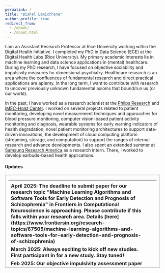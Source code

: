 ```yaml
---
permalink: /
title: "Bishal Lamichhane"
author_profile: true
redirect_from: 
  - /about/
  - /about.html
---
```



I am an Assistant Research Professor at Rice University working within the Digital Health Initiative. I completed my PhD in Data Science (ECE) at the Digital Health Labs (Rice University).
My primary academic interests lie in machine learning and data science applications in (mental) healthcare. During my PhD research, I have focused on objective sociability and impulsivity measures for dimensional psychiatry. Healthcare research is an area where the confluences of fundamental research and direct practical applications are aplenty. In the long term, I want to contribute with research to uncover previously unknown fundamental axioms that bound/run us (or our world).

In the past, I have worked as a research scientist at the [Philps Research](https://www.philips.com/a-w/about/innovation.html) and [IMEC-Holst Center](https://holstcentre.com/). I worked on several projects related to patient monitoring, developing novel measurement techniques and approaches for blood pressure monitoring, computer vision-based patient activity monitoring and diagnosis, wearable systems for early warning indicators of health degradation, novel patient monitoring architectures to support data-driven innovations, the development of cloud computing platform (streaming, storage, and computation) to support the ranges of internal research and advance developments. I also spent an extended summer at [Samsung Research America](https://sra.samsung.com/) as a research intern. There, I worked to develop earbuds-based health applications.


#### Updates

<div style="height:300px;overflow:auto; border:1px solid #999; padding-left: 0.7em; padding-right: 0.7em">
<table>
<col width="100px">
<col width="650px">

  <tr><td><b>  </td></tr>

  <tr><td><b> April 2025: The deadline to submit paper for our research topic "Machine Learning Algorithms and Software Tools for Early Detection and Prognosis of Schizophrenia" in Frontiers in Computational Neuroscience is approaching. Please contribute if this falls within your research area. Details [here](https://www.frontiersin.org/research-topics/67505/machine-learning-algorithms-and-software-tools-for-early-detection-and-prognosis-of-schizophrenia) </td></tr>

  <tr><td><b> March 2025: Always exciting to kick off new studies. First participant in for a new study. Stay tuned! </td></tr>

  <tr><td><b>Feb 2025: Our objective impulsivity assessment paper is published in NPP - Digital Psychiatry and Neuroscience [Paper](https://www.nature.com/articles/s44277-025-00026-z). </td></tr>

  <tr><td><b> Dec 2024: Got my first seed fund grant awarded from an NSF ERC. Many thanks to the awesome collaborators and mentors.</td></tr>

  <tr><td><b>  Nov 2024: US and European patent granted on generating improved skeleton model by combining physiology and computer vision.</td></tr>

  <tr><td><b> Nov 2024: BHI 2024 was a great success. Served in organizing committee, chaired poster presentation sessions, judged posters, reviewed papers, and authored a paper. Thanks to everyone helping organize it. </td></tr>

   <tr><td><b>  Oct 2024: Patent granted on detecting cuff quality using signal processing and machine learning. [Details](https://patents.google.com/patent/EP3870033A1/en?inventor=Bishal+Lamichhane)</td></tr>

  <tr><td><b>  Aug 2024: Our work on combining audio and mobile sensing for depression severity modeling is published in scientific reports. </td></tr>

  <tr><td><b> Aug 2024: Submitted my first R01. More to come. </td></tr>

  <tr><td><b>  June 2024: Inducted as the Future Faculty Fellow! Excited.</td></tr>

  <tr><td><b>  May 2024: Officially a PhD! </td></tr>


  <tr><td><b>  Aug 2023: Our work on suicidality detection based on impulsivity measures is published in Behavioral Neurology. </td></tr>

  <tr><td><b> May 2023: Delivered a talk on our unsupervised wireless diarization paper at the ICC 2023 conference. Our paper got the best paper award. </td></tr>


  <tr><td><b> April 2023: Our JBHI journal paper on psychotic relapse prediction paper is published. </td></tr>


  <tr><td><b>  March 2023: LLMs are here to stay for mental health applications. Published an interesting find in preprint that chatgpt has zero-shot mental health detection capabilities.</td></tr>


  <tr><td><b> Sep 2022: My paper on IMU-based cough detection is presented at BHI 2022. </td></tr>


  <tr><td><b> August 2022: Starting a new user study on activity of daily living detection. Happy to contribute to this awesome SRA digital health team. </td></tr>

  <tr><td><b> May 2022: Excited to be working at the Samsung Research America's Digital Health team. Earbuds data for novel health applications. </td></tr>

  <tr><td><b> May 2022: Finished our preprint on technology-based healthcare in low-resource regions. Great collaboration with Navaraj.</td></tr>


  <tr><td><b> April 2022: Our behavioral data clustering paper for schizophrenia relapse detection is published in JMIR mHealth and uHealth. </td></tr>


  <tr><td><b> March 2021: 1st place winner at the 4th SBMI hackathon. [Details](https://sbmi.uth.edu/news/story.htm?id=2980dfd7-fda8-46d7-b456-27ca1362f52d) </td></tr>

  <tr><td><b> Sep 2022: Great Interspeech conference in S. Korea. Delivered a short talk on my dyadic interaction detection work, and presented a poster. Great to meet other speech in health fellows. </td></tr>


  <tr><td><b> June 2022: US patent on computer-vision modeling to detect body movement of patient granted!</td></tr>

  <tr><td><b> April 2022: Our work on speech-based sociability estimation for depression severity/mental health measures estimation is published. Years in making! </td></tr>

  <tr><td><b> Dec 2021: Awarded the Ken-Kennedy Fellowship. </td></tr>

  <tr><td><b> Nov 2021: European patent on personalized stress detection granted. </td></tr>

  <tr><td><b> Dec 2020: The SUDEP risk detection paper based on the hackathon work at SBMI/UTHealth is published at BMC Medical Informatics and Decision Making. </td></tr>

  <tr><td><b> Nov 2020: Delivered a talk at MobiHealth 2020 on our schizophrenia relapse detection work. </td></tr>


  <tr><td><b> Sep 2020: Filed a US patent on using similarity preserving hashing for medical search.  </td></tr>


<tr><td><b> Feb 2020: 3rd place winner at the 2nd SBMI hackathon. [Details](https://sbmi.uth.edu/datathon/past-events/feb20.htm) </td></tr>

<tr><td><b> Jan 2020: Joined scalable health labs as a digital health warrior! Exciting research oncoming. Stay tuned. </td></tr>

  <tr><td><b>  Oct 2019: Patent filed on detecting cuff quality using signal processing and machine learning.</td></tr>

<tr><td><b>  Oct 2019: Patent on smart scheduling of blood pressure measurement filed.</td></tr>

 <tr><td><b> Sep 2019: Winner of the 1st UT Health SBMI Hackathon. Overall 2nd, 1st for qualified participants. [Details](https://sbmi.uth.edu/hackathon/archive/sept19.htm)</td></tr>


  <tr><td><b> Sep 2019: Winner of the 1st UT Health SBMI Hackathon. Overall 2nd, 1st for qualified participants. [Details](https://sbmi.uth.edu/hackathon/archive/sept19.htm)</td></tr>

  <tr><td><b>  Sep 2019: Patent filed on generating improved skeleton model by combining physiology and computer vision.</td></tr>

  <tr><td><b>  July 2019: Patent filed on detecting artifacts during blood pressure measurement for signal quality indication.</td></tr>

  <tr><td><b> Feb 2019: CNN-Skelpose paper is published in JAIHC! Great collaboration with Luis, Lu, and Gerard. </td></tr>


  <tr><td><b> Dec 2018: Our preprint on blockchain for healthcare is released. An effort of so many months but a timely publication for the topic. </td></tr>


  <tr><td><b> Nov 2018: Filed a patent on computer-vision for patient motion detection. This started with a whiteboarding from a real application problem. Exciting! </td></tr>



  <tr><td><b> Sep 2018: Filed a patent on novel cuff embodiments to enable blood pressure measurement across different body sizes. </td></tr>


  <tr><td><b> June 2018: Organized Data Science Hands-on for the Philips Research team at the offsite. The attendees included some of the inventors of CD (such a previlege). </td></tr>

  <tr><td><b> Nov 2017: Delivered an invited lecture at [JADS] (https://www.jads.nl/) on 'Machine learning applications in healthcare' </td></tr>

  <tr><td><b> May 2017: Won the Eindhoven Machine Learning Hackathon this time. </td></tr>

  <tr><td><b> May 2017: Delivered an invited lecture at [JADS] (https://www.jads.nl/) on 'Quantified Self' </td></tr>

  <tr><td><b> Dec 2016: Developed one of the best computer-vision-based bed detector algorithm. Stay tuned for smart ICUs. </td></tr>

  <tr><td><b> July 2016: Technical lead for novel blood pressure monitoring algorithm for the value segment business. </td></tr>

  <tr><td><b> July 2016: Joining to revolutionize health care through improved patient care and measurement at Philips Research. Surreal!</td></tr>

  <tr><td><b> June 2016: Presented my paper on Stress Response Factor (SRF) at the HEALTHWEAR 2016 - EAI International Conference on Wearables in Healthcare (Thanks Giusi!). </td></tr>

  <tr><td><b> April 2016: My first patent filing. Found a novel way to personalize stress detection. </td></tr>

  <tr><td><b> Sep 2015: Our paper on comparing stress detection models received best student paper award at the EAI Mindcare conference. </td></tr>


  <tr><td><b> June 2015: The cloud data science platform development that I led, leading to the IMEC-Aurora product, was one of the highlighted features in the IMEC Technology Forum! Wohooo. </td></tr>

  <tr><td><b> April 2015: Delivered an invited talk on "Machine Learning: Algorithms, Applications and Scalable deployment" for the Eindhoven Developer Community. </td></tr>

  <tr><td><b> Dec 2014: Builiding cool wearable health solutions at Holst Center/IMEC </td></tr>

  <tr><td><b> Sept 2014: My research at Eindhoven University of Technology and Philips Research was awarded the *cum laude* distinction.</td></tr>




